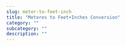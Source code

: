 ```yaml
---
slug: meter-to-feet-inch
title: "Meteres to Feet+Inches Conversion"
category: ""
subcategory: ""
description: ""
---
```


